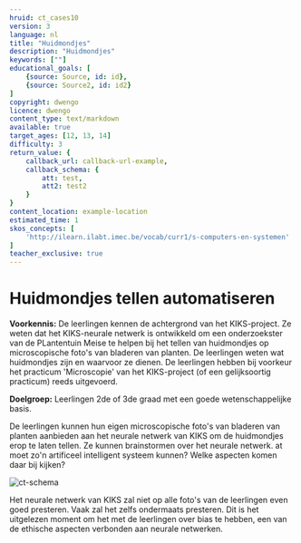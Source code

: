 ```yaml
---
hruid: ct_cases10
version: 3
language: nl
title: "Huidmondjes"
description: "Huidmondjes"
keywords: [""]
educational_goals: [
    {source: Source, id: id}, 
    {source: Source2, id: id2}
]
copyright: dwengo
licence: dwengo
content_type: text/markdown
available: true
target_ages: [12, 13, 14]
difficulty: 3
return_value: {
    callback_url: callback-url-example,
    callback_schema: {
        att: test,
        att2: test2
    }
}
content_location: example-location
estimated_time: 1
skos_concepts: [
    'http://ilearn.ilabt.imec.be/vocab/curr1/s-computers-en-systemen'
]
teacher_exclusive: true
---
```

# Huidmondjes tellen automatiseren
**Voorkennis:** De leerlingen kennen de achtergrond van het KIKS-project. Ze weten dat het KIKS-neurale netwerk is ontwikkeld om een onderzoekster van de PLantentuin Meise te helpen bij het tellen van huidmondjes op microscopische foto's van bladeren van planten. De leerlingen weten wat huidmondjes zijn en waarvoor ze dienen. De leerlingen hebben bij voorkeur het practicum 'Microscopie' van het KIKS-project (of een gelijksoortig practicum) reeds uitgevoerd. 

**Doelgroep:** Leerlingen 2de of 3de graad met een goede wetenschappelijke basis.

De leerlingen kunnen hun eigen microscopische foto's van bladeren van planten aanbieden aan het neurale netwerk van KIKS om de huidmondjes erop te laten tellen. Ze kunnen brainstormen over het neurale netwerk. at moet zo'n artificeel intelligent systeem kunnen? Welke aspecten komen daar bij kijken?

![ct-schema](@learning-object/m_ct_cases10/nl/3)

Het neurale netwerk van KIKS zal niet op alle foto's van de leerlingen even goed presteren. Vaak zal het zelfs ondermaats presteren. Dit is het uitgelezen moment om het met de leerlingen over bias te hebben, een van de ethische aspecten verbonden aan neurale netwerken.  

